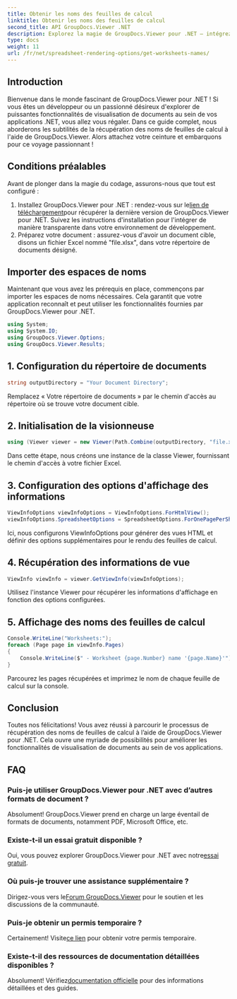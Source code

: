 ```yaml
---
title: Obtenir les noms des feuilles de calcul
linktitle: Obtenir les noms des feuilles de calcul
second_title: API GroupDocs.Viewer .NET
description: Explorez la magie de GroupDocs.Viewer pour .NET – intégrez de manière transparente la visualisation de documents dans vos applications. Essayez l'essai gratuit maintenant !
type: docs
weight: 11
url: /fr/net/spreadsheet-rendering-options/get-worksheets-names/
---
```

## Introduction
Bienvenue dans le monde fascinant de GroupDocs.Viewer pour .NET ! Si vous êtes un développeur ou un passionné désireux d'explorer de puissantes fonctionnalités de visualisation de documents au sein de vos applications .NET, vous allez vous régaler. Dans ce guide complet, nous aborderons les subtilités de la récupération des noms de feuilles de calcul à l'aide de GroupDocs.Viewer. Alors attachez votre ceinture et embarquons pour ce voyage passionnant !
## Conditions préalables
Avant de plonger dans la magie du codage, assurons-nous que tout est configuré :
1.  Installez GroupDocs.Viewer pour .NET : rendez-vous sur le[lien de téléchargement](https://releases.groupdocs.com/viewer/net/)pour récupérer la dernière version de GroupDocs.Viewer pour .NET. Suivez les instructions d'installation pour l'intégrer de manière transparente dans votre environnement de développement.
2. Préparez votre document : assurez-vous d'avoir un document cible, disons un fichier Excel nommé "file.xlsx", dans votre répertoire de documents désigné.
## Importer des espaces de noms
Maintenant que vous avez les prérequis en place, commençons par importer les espaces de noms nécessaires. Cela garantit que votre application reconnaît et peut utiliser les fonctionnalités fournies par GroupDocs.Viewer pour .NET.
```csharp
using System;
using System.IO;
using GroupDocs.Viewer.Options;
using GroupDocs.Viewer.Results;
```
## 1. Configuration du répertoire de documents
```csharp
string outputDirectory = "Your Document Directory";
```
Remplacez « Votre répertoire de documents » par le chemin d'accès au répertoire où se trouve votre document cible.
## 2. Initialisation de la visionneuse
```csharp
using (Viewer viewer = new Viewer(Path.Combine(outputDirectory, "file.xlsx")))
```
Dans cette étape, nous créons une instance de la classe Viewer, fournissant le chemin d'accès à votre fichier Excel.
## 3. Configuration des options d'affichage des informations
```csharp
ViewInfoOptions viewInfoOptions = ViewInfoOptions.ForHtmlView();
viewInfoOptions.SpreadsheetOptions = SpreadsheetOptions.ForOnePagePerSheet();
```
Ici, nous configurons ViewInfoOptions pour générer des vues HTML et définir des options supplémentaires pour le rendu des feuilles de calcul.
## 4. Récupération des informations de vue
```csharp
ViewInfo viewInfo = viewer.GetViewInfo(viewInfoOptions);
```
Utilisez l'instance Viewer pour récupérer les informations d'affichage en fonction des options configurées.
## 5. Affichage des noms des feuilles de calcul
```csharp
Console.WriteLine("Worksheets:");
foreach (Page page in viewInfo.Pages)
{
    Console.WriteLine($" - Worksheet {page.Number} name '{page.Name}'");
}
```
Parcourez les pages récupérées et imprimez le nom de chaque feuille de calcul sur la console.
## Conclusion
Toutes nos félicitations! Vous avez réussi à parcourir le processus de récupération des noms de feuilles de calcul à l’aide de GroupDocs.Viewer pour .NET. Cela ouvre une myriade de possibilités pour améliorer les fonctionnalités de visualisation de documents au sein de vos applications.
## FAQ
### Puis-je utiliser GroupDocs.Viewer pour .NET avec d’autres formats de document ?
Absolument! GroupDocs.Viewer prend en charge un large éventail de formats de documents, notamment PDF, Microsoft Office, etc.
### Existe-t-il un essai gratuit disponible ?
 Oui, vous pouvez explorer GroupDocs.Viewer pour .NET avec notre[essai gratuit](https://releases.groupdocs.com/).
### Où puis-je trouver une assistance supplémentaire ?
 Dirigez-vous vers le[Forum GroupDocs.Viewer](https://forum.groupdocs.com/c/viewer/9) pour le soutien et les discussions de la communauté.
### Puis-je obtenir un permis temporaire ?
 Certainement! Visite[ce lien](https://purchase.groupdocs.com/temporary-license/) pour obtenir votre permis temporaire.
### Existe-t-il des ressources de documentation détaillées disponibles ?
 Absolument! Vérifiez[documentation officielle](https://reference.groupdocs.com/viewer/net/) pour des informations détaillées et des guides.